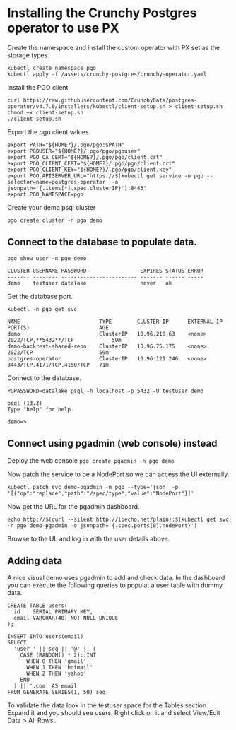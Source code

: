 # Installing the Crunchy Postgres operator to use PX

Create the namespace and install the custom operator with PX set as the storage types.

```
kubectl create namespace pgo
kubectl apply -f /assets/crunchy-postgres/crunchy-operator.yaml
```

Install the PGO client

```
curl https://raw.githubusercontent.com/CrunchyData/postgres-operator/v4.7.0/installers/kubectl/client-setup.sh > client-setup.sh
chmod +x client-setup.sh
./client-setup.sh
```

Export the pgo client values.

```
export PATH="${HOME?}/.pgo/pgo:$PATH"
export PGOUSER="${HOME?}/.pgo/pgo/pgouser"
export PGO_CA_CERT="${HOME?}/.pgo/pgo/client.crt"
export PGO_CLIENT_CERT="${HOME?}/.pgo/pgo/client.crt"
export PGO_CLIENT_KEY="${HOME?}/.pgo/pgo/client.key"
export PGO_APISERVER_URL="https://$(kubectl get service -n pgo --selector=name=postgres-operator  -o jsonpath='{.items[*].spec.clusterIP}'):8443"
export PGO_NAMESPACE=pgo
```

Create your demo psql cluster

`pgo create cluster -n pgo demo`

## Connect to the database to populate data.

```
pgo show user -n pgo demo

CLUSTER USERNAME PASSWORD                 EXPIRES STATUS ERROR
------- -------- ------------------------ ------- ------ -----
demo    testuser datalake                 never   ok
```

Get the database port.

```
kubectl -n pgo get svc

NAME                         TYPE        CLUSTER-IP      EXTERNAL-IP   PORT(S)                      AGE
demo                         ClusterIP   10.96.218.63    <none>        2022/TCP,**5432**/TCP            59m
demo-backrest-shared-repo    ClusterIP   10.96.75.175    <none>        2022/TCP                     59m
postgres-operator            ClusterIP   10.96.121.246   <none>        8443/TCP,4171/TCP,4150/TCP   71m
```

Connect to the database.

```
PGPASSWORD=datalake psql -h localhost -p 5432 -U testuser demo

psql (13.3)
Type "help" for help.

demo=>
```

## Connect using pgadmin (web console) instead

Deploy the web console
`pgo create pgadmin -n pgo demo`

Now patch the service to be a NodePort so we can access the UI externally.

`kubectl patch svc demo-pgadmin -n pgo --type='json' -p '[{"op":"replace","path":"/spec/type","value":"NodePort"}]'`

Now get the URL for the pgadmin dashboard.

`echo http://$(curl --silent http://ipecho.net/plain):$(kubectl get svc -n pgo demo-pgadmin -o jsonpath='{.spec.ports[0].nodePort}')`

Browse to the UL and log in with the user details above.

## Adding data

A nice visual demo uses pgadmin to add and check data. In the dashboard you can execute the following queries to populat a user table with dummy data.

```
CREATE TABLE users(
  id    SERIAL PRIMARY KEY,
  email VARCHAR(40) NOT NULL UNIQUE
);

INSERT INTO users(email)
SELECT
  'user_' || seq || '@' || (
    CASE (RANDOM() * 2)::INT
      WHEN 0 THEN 'gmail'
      WHEN 1 THEN 'hotmail'
      WHEN 2 THEN 'yahoo'
    END
  ) || '.com' AS email
FROM GENERATE_SERIES(1, 50) seq;
```

To validate the data look in the testuser space for the Tables section. Expand it and you should see users. Right click on it and select View/Edit Data > All Rows.